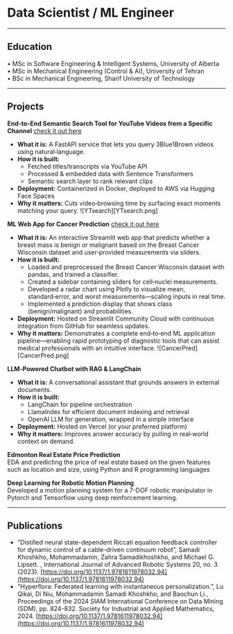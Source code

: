 # Data Scientist / ML Engineer
---

## Education
• MSc in Software Engineering & Intelligent Systems, University of Alberta\
• MSc in Mechanical Engineering (Control & AI), University of Tehran\
• BSc in Mechanical Engineering, Sharif University of Technology

---

## Projects
**End-to-End Semantic Search Tool for YouTube Videos from a Specific Channel** [check it out here](https://huggingface.co/spaces/masamadikh/YouTubeSemanticSearch)
  - **What it is:** A FastAPI service that lets you query 3Blue1Brown videos using natural‑language.  
  - **How it is built:**  
    - Fetched titles/transcripts via YouTube API  
    - Processed & embedded data with Sentence Transformers  
    - Semantic search layer to rank relevant clips  
  - **Deployment:** Containerized in Docker, deployed to AWS via Hugging Face Spaces  
  - **Why it matters:** Cuts video‑browsing time by surfacing exact moments matching your query.
![YTsearch][YTsearch.png]

**ML Web App for Cancer Prediction** [check it out here](https://predictcancer-amin.streamlit.app/)
  - **What it is:** An interactive Streamlit web app that predicts whether a breast mass is benign or malignant based on the Breast Cancer Wisconsin dataset and user‑provided measurements via sliders.
  - **How it is built:** 
    - Loaded and preprocessed the Breast Cancer Wisconsin dataset with pandas, and trained a classifier.
    - Created a sidebar containing sliders for cell‑nuclei measurements.  
    - Developed a radar chart using Plotly to visualize mean, standard‑error, and worst measurements—scaling inputs in real time.
    - Implemented a prediction display that shows class (benign/malignant) and probabilities.
  - **Deployment:** Hosted on Streamlit Community Cloud with continuous integration from GitHub for seamless updates.
  - **Why it matters:** Demonstrates a complete end‑to‑end ML application pipeline—enabling rapid prototyping of diagnostic tools that can assist medical professionals with an intuitive interface.
![CancerPred][CancerPred.png]

**LLM‑Powered Chatbot with RAG & LangChain** 
  - **What it is:** A conversational assistant that grounds answers in external documents.  
  - **How it is built:** 
    - LangChain for pipeline orchestration  
    - LlamaIndex for efficient document indexing and retrieval  
    - OpenAI LLM for generation, wrapped in a simple interface  
  - **Deployment:** Hosted on Vercel (or your preferred platform)  
  - **Why it matters:** Improves answer accuracy by pulling in real‑world context on demand.  

**Edmonton Real Estate Price Prediction**\
EDA and predicting the price of real estate based on the given features such as location and size, using Python and R programming languages

**Deep Learning for Robotic Motion Planning**\
Developed a motion planning system for a 7-DOF robotic manipulator in Pytorch and Tensorflow using deep reinforcement learning.

---

## Publications
- ”Distilled neural state-dependent Riccati equation feedback controller for dynamic control of a cable-driven continuum robot”, Samadi Khoshkho, Mohammadamin, Zahra Samadikhoshkho, and Michael G. Lipsett. , International Journal of Advanced Robotic Systems 20, no. 3 (2023). [https://doi.org/10.1137/1.9781611978032.94](https://doi.org/10.1137/1.9781611978032.94)
- ”Hyperflora: Federated learning with instantaneous personalization.”, Lu Qikai, Di Niu, Mohammadamin Samadi Khoshkho, and Baochun Li., Proceedings of the 2024 SIAM International Conference on Data Mining (SDM), pp. 824-832. Society for Industrial and Applied Mathematics, 2024. [https://doi.org/10.1137/1.9781611978032.94](https://doi.org/10.1137/1.9781611978032.94)
